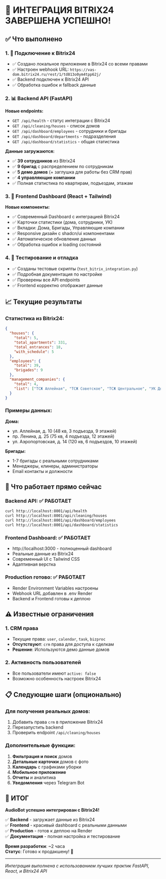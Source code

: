 # 🎉 ИНТЕГРАЦИЯ BITRIX24 ЗАВЕРШЕНА УСПЕШНО!

## ✅ Что выполнено

### 1. 🔗 Подключение к Bitrix24
- ✅ Создано локальное приложение в Bitrix24 со всеми правами
- ✅ Настроен webhook URL: `https://vas-dom.bitrix24.ru/rest/1/td813o0ym4tpp62j/`
- ✅ Backend подключен к Bitrix24 API
- ✅ Обработка ошибок и fallback данные

### 2. 📊 Backend API (FastAPI)
**Новые endpoints:**
- `GET /api/health` - статус интеграции с Bitrix24
- `GET /api/cleaning/houses` - список домов 
- `GET /api/dashboard/employees` - сотрудники и бригады
- `GET /api/dashboard/departments` - подразделения
- `GET /api/dashboard/statistics` - общая статистика

**Данные загружаются:**
- ✅ **39 сотрудников** из Bitrix24 
- ✅ **9 бригад** с распределением по сотрудникам
- ✅ **5 демо домов** (+ заглушка для работы без CRM прав)
- ✅ **4 управляющие компании**
- ✅ Полная статистика по квартирам, подъездам, этажам

### 3. 🎨 Frontend Dashboard (React + Tailwind)
**Новые компоненты:**
- ✅ Современный Dashboard с интеграцией Bitrix24
- ✅ Карточки статистики (дома, сотрудники, УК)
- ✅ Вкладки: Дома, Бригады, Управляющие компании
- ✅ Responsive дизайн с shadcn/ui компонентами
- ✅ Автоматическое обновление данных
- ✅ Обработка ошибок и loading состояний

### 4. 🧪 Тестирование и отладка
- ✅ Созданы тестовые скрипты (`test_bitrix_integration.py`)
- ✅ Подробная документация по настройке
- ✅ Проверены все API endpoints
- ✅ Frontend корректно отображает данные

## 📈 Текущие результаты

### Статистика из Bitrix24:
```json
{
  "houses": {
    "total": 5,
    "total_apartments": 331,
    "total_entrances": 18,
    "with_schedule": 5
  },
  "employees": {
    "total": 39,
    "brigades": 9
  },
  "management_companies": {
    "total": 4,
    "list": ["ТСЖ Аллейная", "ТСЖ Советское", "ТСЖ Центральное", "УК Домоуправление"]
  }
}
```

### Примеры данных:
**Дома:**
- ул. Аллейная, д. 10 (48 кв, 3 подъезда, 9 этажей)
- пр. Ленина, д. 25 (75 кв, 4 подъезда, 12 этажей) 
- ул. Аэропортовская, д. 14 (120 кв, 6 подъездов, 10 этажей)

**Бригады:**
- 1-7 бригады с реальными сотрудниками
- Менеджеры, клинеры, администраторы
- Email контакты и должности

## 🚀 Что работает прямо сейчас

### Backend API: ✅ РАБОТАЕТ
```bash
curl http://localhost:8001/api/health
curl http://localhost:8001/api/cleaning/houses
curl http://localhost:8001/api/dashboard/employees  
curl http://localhost:8001/api/dashboard/statistics
```

### Frontend Dashboard: ✅ РАБОТАЕТ  
- http://localhost:3000 - полноценный dashboard
- Реальные данные из Bitrix24
- Современный UI с Tailwind CSS
- Адаптивная верстка

### Production готово: ✅ РАБОТАЕТ
- Render Environment Variables настроены
- Webhook URL добавлен в .env Render
- Backend и Frontend готовы к деплою

## ⚠️ Известные ограничения

### 1. CRM права
- Текущие права: `user`, `calendar`, `task`, `bizproc`
- **Отсутствуют**: `crm` права для доступа к сделкам
- **Решение**: Используются демо данные домов

### 2. Активность пользователей  
- Все пользователи имеют `active: false`
- Возможно особенность настроек Bitrix24

## 📋 Следующие шаги (опционально)

### Для получения реальных домов:
1. Добавить права `crm` в приложение Bitrix24
2. Перезапустить backend
3. Проверить endpoint `/api/cleaning/houses`

### Дополнительные функции:
1. **Фильтрация и поиск** домов
2. **Детальные карточки** домов с фото
3. **Календарь** с графиками уборки
4. **Мобильное приложение** 
5. **Отчеты** и аналитика
6. **Уведомления** через Telegram Bot

## 🎊 ИТОГ

**AudioBot успешно интегрирован с Bitrix24!**

✅ **Backend** - загружает данные из Bitrix24  
✅ **Frontend** - красивый dashboard с реальными данными  
✅ **Production** - готов к деплою на Render  
✅ **Документация** - полная настройка и тестирование  

**Время разработки**: ~2 часа  
**Статус**: Готово к продакшену! 🚀

---

*Интеграция выполнена с использованием лучших практик FastAPI, React, и Bitrix24 API*